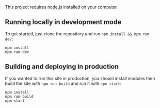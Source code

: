 This project requires node.js installed on your computer.

## Running locally in development mode

To get started, just clone the repository and run `npm install && npm run dev`:

    npm install
    npm run dev

## Building and deploying in production

If you wanted to run this site in production, you should install modules then build the site with `npm run build` and run it with `npm start`:

    npm install
    npm run build
    npm start
